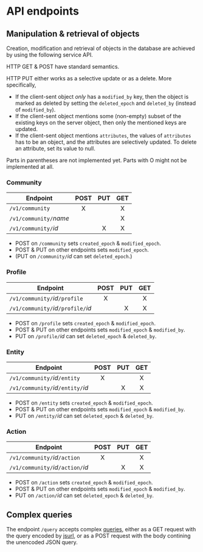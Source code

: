 # API endpoints

## Manipulation & retrieval of objects

Creation, modification and retrieval of objects in the database are achieved by using the following service API.

HTTP GET & POST have standard semantics.

HTTP PUT either works as a selective update or as a delete.  More specifically,

- If the client-sent object *only* has a `modified_by` key, then the object is marked as deleted by setting the `deleted_epoch` and `deleted_by` (instead of `modified_by`).
- If the client-sent object mentions some (non-empty) subset of the existing keys on the server object, then only the mentioned keys are updated.
- If the client-sent object mentions `attributes`, the values of `attributes` has to be an object, and the attributes are selectively updated.  To delete an attribute, set its value to null.

Parts in parentheses are not implemented yet.  Parts with O might not be implemented at all.

### Community

| Endpoint                                | POST | PUT | GET |
| --------------------------------------- |:----:|:---:|:---:|
| `/v1/community`                         | X    |     | X   |
| `/v1/community/`*name*                  |      |     | X   |
| `/v1/community/`*id*                    |      | X   | X   |

- POST on `/community` sets `created_epoch` & `modified_epoch`.
- POST & PUT on other endpoints sets `modified_epoch`.
- (PUT on `/community/`*id* can set `deleted_epoch`.)

### Profile

| Endpoint                                               | POST | PUT | GET |
| ------------------------------------------------------ |:----:|:---:|:---:|
| `/v1/community/`*id*`/profile`                         | X    |     | X   |
| `/v1/community/`*id*`/profile/`*id*                    |      | X   | X   |

- POST on `/profile` sets `created_epoch` & `modified_epoch`.
- POST & PUT on other endpoints sets `modified_epoch` & `modified_by`.
- PUT on `/profile/`*id* can set `deleted_epoch` & `deleted_by`.

### Entity

| Endpoint                                               | POST | PUT | GET |
| ------------------------------------------------------ |:----:|:---:|:---:|
| `/v1/community/`*id*`/entity`                          | X    |     | X   |
| `/v1/community/`*id*`/entity/`*id*                     |      | X   | X   |

- POST on `/entity` sets `created_epoch` & `modified_epoch`.
- POST & PUT on other endpoints sets `modified_epoch` & `modified_by`.
- PUT on `/entity/`*id* can set `deleted_epoch` & `deleted_by`.

### Action

| Endpoint                                               | POST | PUT | GET |
| ------------------------------------------------------ |:----:|:---:|:---:|
| `/v1/community/`*id*`/action`                          |  X   |     | X   |
| `/v1/community/`*id*`/action/`*id*                     |      | X   | X   |

- POST on `/action` sets `created_epoch` & `modified_epoch`.
- POST & PUT on other endpoints sets `modified_epoch` & `modified_by`.
- PUT on `/action/`*id* can set `deleted_epoch` & `deleted_by`.

## Complex queries

The endpoint `/query` accepts complex [queries](query-language.md), either as a GET request with the query encoded by [jsurl](https://www.npmjs.com/package/jsurl), or as a POST request with the body contining the unencoded JSON query.

